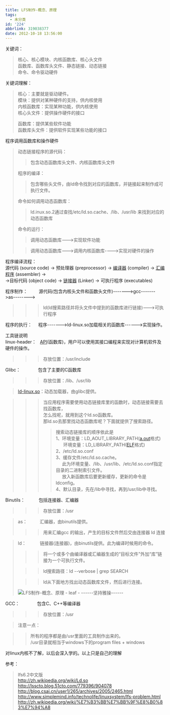 ```yaml
---
title: LFS制作-概念、原理
tags:
  - 未分类
id: '224'
abbrlink: 319038377
date: 2012-10-18 13:56:00
---
```


  
关键词：  

> 核心、核心模块、内核函数库、核心头文件  
> 函数库、函数库头文件、静态链接、动态链接  
> 命令、命令驱动硬件  

关键词理解：  

> 核心：主要就是驱动硬件。  
> 模块：提供对某种硬件的支持，供内核使用  
> 内核函数库：实现某种功能，供内核使用  
> 核心头文件：提供操作硬件的接口  
>   
> 函数库：提供某些软件功能  
> 函数库头文件：提供软件实现某些功能的接口  

  
程序调用函数库和操作硬件  

> 动态链接程序的源代码：  
> 
> > 包含动态函数库头文件、内核函数库头文件  
> 
> 程序的编译：  
> 
> > 包含哪些头文件，由ld命令找到对应的函数库，并链接起来制作成可执行文件。  
> 
> 命令如何调用动态函数库：  
> 
> > ld.inux.so.2通过查找/etc/ld.so.cache、/lib、/usr/lib 来找到对应的动态函数库  
> 
> 命令的运行：  
> 
> > 调用动态函数库--->实现软件功能  
> 
> > 调用动态函数库--->调用内核函数库---->实现对硬件的操作  

  
  
程序编译流程：  
源代码 (source code) → 预处理器 (preprocessor) → [编译器](http://baike.baidu.com/view/487018.htm) (compiler) → [汇编程序](http://baike.baidu.com/view/1315652.htm) (assembler) →  
→目标代码 (object code) → [链接器](http://baike.baidu.com/view/1402117.htm) (Linker) → 可执行程序 (executables)  
  
程序制作：         源代码(包含内核头文件和函数头文件)------->gcc------->as-------->  

> > > ld(ld搜索路径并将头文件中提到的函数库进行链接)--->可执行程序  

程序的执行：     程序------->ld-linux.so加载相关的函数库------>实现操作。  
  
工具链说明  
linux-header：   [API](http://baike.baidu.com/view/16068.htm#2)(函数库)，用户可以使用其接口编程来实现对计算机软件及硬件的操作。  

> > > 存放位置：/usr/include  

  
Glibc：              包含了主要的C函数库  

> > > 存放位置：/lib、/usr/lib  

> [ld-linux.so](http://zh.wikipedia.org/wiki/Ld.so)：动态加载器，由glibc提供。  

> > >  当应用程序需要使用动态链接库里的函数时，动态链接需要去找函数库，  
> > >  怎么找呢，就用到这个ld.so函数库。  
> > >  那ld.so去那里找动态函数库呢？下面就提供了搜索路径。  
> > > 
> > > > 搜索动态链接库的顺序依此是  
> > > > 1、环境变量：LD\_AOUT\_LIBRARY\_PATH([a.out](http://zh.wikipedia.org/wiki/A.out "A.out")格式)  
> > > >       环境变量：LD\_LIBRARY\_PATH([ELF](http://zh.wikipedia.org/wiki/%E5%8F%AF%E5%9F%B7%E8%A1%8C%E8%88%87%E5%8F%AF%E9%8F%88%E6%8E%A5%E6%A0%BC%E5%BC%8F)格式)  
> > > > 2、/etc/ld.so.conf  
> > > > 3、缓存文件/etc/ld.so.cache。  
> > > >      此为环境变量、/lib、/usr/lib、/etc/ld.so.conf指定目录的二进制索引文件。  
> > > >      放入新函数库后要更新缓存，更新的命令是ldconfig。  
> > > > 4、默认目录，先在/lib中寻找，再到/usr/lib中寻找。  
> 
>   

Binutils：           包括连接器、汇编器  

> > > 存放位置：/usr  

> as：          汇编器，由binutils提供。  
> 
> > > 用来汇编gcc 的输出，产生的目标文件然后交由连接器 ld 连接

> ld：           链接器(连接器)，由binutils提供。此为编译时候用的命令。  
> 
> > > 将一个或多个由编译器或汇编器生成的“目标文件”外加“库”链接为一个可执行文件。
> 
> > > ld搜索路径：ld --verbose | grep SEARCH  
> 
> > > ld从下面地方找出动态函数库文件，然后进行连接。  
> 
> ![LFS制作-概念、原理 - leaf - ------坚持雅操------](http://img1.ph.126.net/4slhQLhSG3gGwp_Gxxn6eg==/630785422826341551.png "LFS制作-概念、原理 - leaf - ------坚持雅操------")

  
GCC：              包含C、C++等编译器  

> > > 存放位置：/usr  
> > >   

> 注意一点：  

> > 所有的程序都是由/usr里面的工具制作出来的。  
> > /usr目录就相当于windows下的program files + windows  

  
对linux内核不了解，以后会深入学的。以上只是自己的理解  

>   

参考：  

> lfs6.2中文版  
> http://zh.wikipedia.org/wiki/Ld.so  
> http://lsscto.blog.51cto.com/779396/904078  
> http://blog.csai.cn/user1/265/archives/2005/2465.html  
> http://www.simplemind.info/technolife/linuxsystem/lfs-problem.html  
> http://zh.wikipedia.org/wiki/%E7%B3%BB%E7%BB%9F%E8%B0%83%E7%94%A8  
>